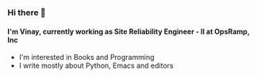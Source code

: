 ### Hi there 👋

#### I'm Vinay, currently working as Site Reliability Engineer - II at OpsRamp, Inc


- I'm interested in Books and Programming
- I write mostly about Python, Emacs and editors

<!--
**vinaybommana/vinaybommana** is a ✨ _special_ ✨ repository because its `README.md` (this file) appears on your GitHub profile.

Here are some ideas to get you started:

- 🔭 I’m currently working on ...
- 🌱 I’m currently learning ...
- 👯 I’m looking to collaborate on ...
- 🤔 I’m looking for help with ...
- 💬 Ask me about ...
- 📫 How to reach me: ...
- 😄 Pronouns: ...
- ⚡ Fun fact: ...
-->

